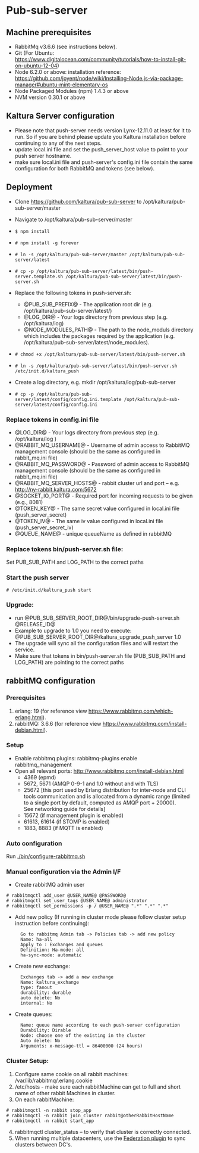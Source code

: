 # Pub-sub-server

## Machine prerequisites
- RabbitMq v3.6.6 (see instructions below).
- Git (For Ubuntu: https://www.digitalocean.com/community/tutorials/how-to-install-git-on-ubuntu-12-04)
- Node 6.2.0 or above: installation reference: https://github.com/joyent/node/wiki/Installing-Node.js-via-package-manager#ubuntu-mint-elementary-os
- Node Packaged Modules (npm) 1.4.3 or above
- NVM version 0.30.1 or above

## Kaltura Server configuration
- Please note that push-server needs version Lynx-12.11.0 at least for it to run. So if you are behind please update you Kaltura installation before continuing to any of the next steps.
- update local.ini file and set the push_server_host value to point to your push server hostname.
- make sure local.ini file and push-server's config.ini file contain the same configuration for both RabbitMQ and tokens (see below).


## Deployment
- Clone https://github.com/kaltura/pub-sub-server to /opt/kaltura/pub-sub-server/master
- Navigate to /opt/kaltura/pub-sub-server/master
- ```$ npm install```
- ```# npm install -g forever```
- ```# ln -s /opt/kaltura/pub-sub-server/master /opt/kaltura/pub-sub-server/latest```
- ```# cp -p /opt/kaltura/pub-sub-server/latest/bin/push-server.template.sh /opt/kaltura/pub-sub-server/latest/bin/push-server.sh```
- Replace the following tokens in push-server.sh:
    
	- @PUB_SUB_PREFIX@ - The application root dir (e.g. /opt/kaltura/pub-sub-server/latest/)
	- @LOG_DIR@ - Your logs directory from previous step (e.g. /opt/kaltura/log)
	- @NODE_MODULES_PATH@ - The path to the node_moduls directory which includes the packages required by the application (e.g. /opt/kaltura/pub-sub-server/latest/node_modules).
	
- ```# chmod +x /opt/kaltura/pub-sub-server/latest/bin/push-server.sh```
- ```# ln -s /opt/kaltura/pub-sub-server/latest/bin/push-server.sh /etc/init.d/kaltura_push```
- Create a log directory, e.g. mkdir /opt/kaltura/log/pub-sub-server
- ```# cp -p /opt/kaltura/pub-sub-server/latest/config/config.ini.template /opt/kaltura/pub-sub-server/latest/config/config.ini```

### Replace tokens in config.ini file
- @LOG_DIR@ - Your logs directory from previous step (e.g. /opt/kaltura/log )
- @RABBIT_MQ_USERNAME@ - Username of admin access to RabbitMQ management console (should be the same as configured in rabbit_mq.ini file)
- @RABBIT_MQ_PASSWORD@ - Password of admin access to RabbitMQ management console (should be the same as configured in rabbit_mq.ini file)
- @RABBIT_MQ_SERVER_HOSTS@ - rabbit cluster url and port – e.g. http://ny-rabbit.kaltura.com:5672 
- @SOCKET_IO_PORT@ - Required port for incoming requests to be given (e.g., 8081)
- @TOKEN_KEY@ - The same secret value configured in local.ini file (push_server_secret)
- @TOKEN_IV@ - The same iv value configured in local.ini file (push_server_secret_iv)
- @QUEUE_NAME@ - unique queueName as defined in rabbitMQ

### Replace tokens bin/push-server.sh file:
Set PUB_SUB_PATH and LOG_PATH to the correct paths

### Start the push server
```# /etc/init.d/kaltura_push start```

### Upgrade:
- run @PUB_SUB_SERVER_ROOT_DIR@/bin/upgrade-push-server.sh @RELEASE_ID@
- Example to upgrade to 1.0 you need to execute: @PUB_SUB_SERVER_ROOT_DIR@/kaltura_upgrade_push_server 1.0
- The upgrade will sync all the configuration files and will restart the service.
- Make sure that tokens in bin/push-server.sh file (PUB_SUB_PATH and LOG_PATH) are pointing to the correct paths


## rabbitMQ configuration

### Prerequisites
1. erlang: 19 (for reference view https://www.rabbitmq.com/which-erlang.html).
2. rabbitMQ: 3.6.6 (for reference view https://www.rabbitmq.com/install-debian.html).

### Setup
- Enable rabbitmq plugins: rabbitmq-plugins enable rabbitmq_management 
- Open all relevant ports: http://www.rabbitmq.com/install-debian.html
    - 4369 (epmd)
    - 5672, 5671 (AMQP 0-9-1 and 1.0 without and with TLS)
    - 25672 [this port used by Erlang distribution for inter-node and CLI tools communication and is allocated from a dynamic range (limited to a single port by default, computed as AMQP port + 20000). See networking guide for details]
    - 15672 (if management plugin is enabled)
    - 61613, 61614 (if STOMP is enabled)
    - 1883, 8883 (if MQTT is enabled)

### Auto configuration
Run [./bin/configure-rabbitmq.sh](bin/configure-rabbitmq.sh)

### Manual configuration via the Admin I/F
- Create rabbitMQ admin user

```
# rabbitmqctl add_user @USER_NAME@ @PASSWORD@
# rabbitmqctl set_user_tags @USER_NAME@ administrator
# rabbitmqctl set_permissions -p / @USER_NAME@ ".*" ".*" ".*"
```
	
- Add new policy (If running in cluster mode please follow cluster setup instruction before continuing):

		Go to rabbitmq Admin tab -> Policies tab -> add new policy
		Name: ha-all
		Apply to : Exchanges and queues
		Definition: Ha-mode: all
		ha-sync-mode: automatic
		
- Create new exchange:

		Exchanges tab -> add a new exchange
		Name: kaltura_exchange
		type: fanout
		durability: durable
		auto delete: No
		internal: No
		
- Create queues:

		Name: queue name according to each push-server configuration
		Durability: Dirable
		Node: choose one of the existing in the cluster
		Auto delete: No
		Arguments: x-message-ttl = 86400000 (24 hours)
		
### Cluster Setup:
1. Configure same cookie on all rabbit machines: /var/lib/rabbitmq/.erlang.cookie
2. /etc/hosts - make sure each rabbitMachine can get to full and short name of other rabbit Machines in cluster.
3. On each rabbitMachine: 

```
# rabbitmqctl -n rabbit stop_app
# rabbitmqctl -n rabbit join_cluster rabbit@otherRabbitHostName
# rabbitmqctl -n rabbit start_app
```		

4. rabbitmqctl cluster_status – to verify that cluster is correctly connected.
5. When running multiple datacenters, use the [Federation plugin](https://www.rabbitmq.com/federation.html) to sync clusters between DC's.
